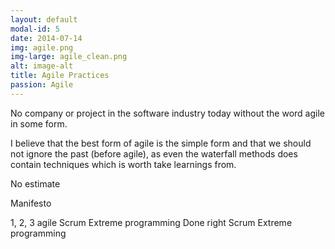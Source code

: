 ```yaml
---
layout: default
modal-id: 5
date: 2014-07-14
img: agile.png
img-large: agile_clean.png
alt: image-alt
title: Agile Practices
passion: Agile
---
```


No company or project in the software industry today without the word agile in some form.

I believe that the best form of agile is the simple form and that we should not ignore the past (before agile), as even the waterfall methods does contain techniques which is worth take learnings from.

No estimate

Manifesto

1, 2, 3 agile
Scrum
Extreme programming
Done right
Scrum
Extreme programming